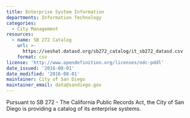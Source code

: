```yaml
---
title: Enterprise System Information
departments: Information Technology
categories:
  - City Management
resources:
  - name: SB 272 Catalog
    url: >-
      https://seshat.datasd.org/sb272_catalog/it_sb272_datasd.csv
    format: csv
license: 'http://www.opendefinition.org/licenses/odc-pddl'
date_issued: '2016-08-01'
date_modified: '2016-08-01'
maintainer: City of San Diego
maintainer_email: data@sandiego.gov
---
```

Pursuant to SB 272 - The California Public Records Act, the City of San Diego
is providing a catalog of its enterprise systems.
